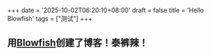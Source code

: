 +++
date = '2025-10-02T06:20:10+08:00'
draft = false
title = 'Hello Blowfish'
tags = ["测试"]
+++
## 用[Blowfish](https://blowfish.page/zh-cn/)创建了博客！泰裤辣！

